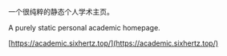 一个很纯粹的静态个人学术主页。

A purely static personal academic homepage.

[https://academic.sixhertz.top/](https://academic.sixhertz.top/)
